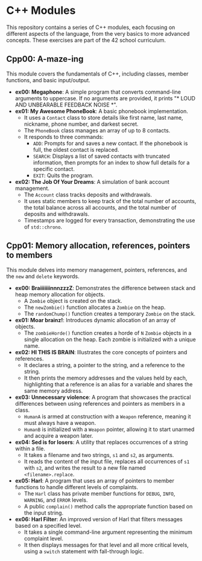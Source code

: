 # C++ Modules

This repository contains a series of C++ modules, each focusing on different aspects of the language, from the very basics to more advanced concepts. These exercises are part of the 42 school curriculum.

## Cpp00: A-maze-ing

This module covers the fundamentals of C++, including classes, member functions, and basic input/output.

*   **ex00: Megaphone**: A simple program that converts command-line arguments to uppercase. If no arguments are provided, it prints "* LOUD AND UNBEARABLE FEEDBACK NOISE *".
*   **ex01: My Awesome PhoneBook**: A basic phonebook implementation.
    *   It uses a `Contact` class to store details like first name, last name, nickname, phone number, and darkest secret.
    *   The `PhoneBook` class manages an array of up to 8 contacts.
    *   It responds to three commands:
        *   `ADD`: Prompts for and saves a new contact. If the phonebook is full, the oldest contact is replaced.
        *   `SEARCH`: Displays a list of saved contacts with truncated information, then prompts for an index to show full details for a specific contact.
        *   `EXIT`: Quits the program.
*   **ex02: The Job Of Your Dreams**: A simulation of bank account management.
    *   The `Account` class tracks deposits and withdrawals.
    *   It uses static members to keep track of the total number of accounts, the total balance across all accounts, and the total number of deposits and withdrawals.
    *   Timestamps are logged for every transaction, demonstrating the use of `std::chrono`.

## Cpp01: Memory allocation, references, pointers to members

This module delves into memory management, pointers, references, and the `new` and `delete` keywords.

*   **ex00: BraiiiiiiinnnzzzZ**: Demonstrates the difference between stack and heap memory allocation for objects.
    *   A `Zombie` object is created on the stack.
    *   The `newZombie()` function allocates a `Zombie` on the heap.
    *   The `randomChump()` function creates a temporary `Zombie` on the stack.
*   **ex01: Moar brainz!**: Introduces dynamic allocation of an array of objects.
    *   The `zombieHorde()` function creates a horde of `N` `Zombie` objects in a single allocation on the heap. Each zombie is initialized with a unique name.
*   **ex02: HI THIS IS BRAIN**: Illustrates the core concepts of pointers and references.
    *   It declares a string, a pointer to the string, and a reference to the string.
    *   It then prints the memory addresses and the values held by each, highlighting that a reference is an alias for a variable and shares the same memory address.
*   **ex03: Unnecessary violence**: A program that showcases the practical differences between using references and pointers as members in a class.
    *   `HumanA` is armed at construction with a `Weapon` reference, meaning it must always have a weapon.
    *   `HumanB` is initialized with a `Weapon` pointer, allowing it to start unarmed and acquire a weapon later.
*   **ex04: Sed is for losers**: A utility that replaces occurrences of a string within a file.
    *   It takes a filename and two strings, `s1` and `s2`, as arguments.
    *   It reads the content of the input file, replaces all occurrences of `s1` with `s2`, and writes the result to a new file named `<filename>.replace`.
*   **ex05: Harl**: A program that uses an array of pointers to member functions to handle different levels of complaints.
    *   The `Harl` class has private member functions for `DEBUG`, `INFO`, `WARNING`, and `ERROR` levels.
    *   A public `complain()` method calls the appropriate function based on the input string.
*   **ex06: Harl Filter**: An improved version of Harl that filters messages based on a specified level.
    *   It takes a single command-line argument representing the minimum complaint level.
    *   It then displays messages for that level and all more critical levels, using a `switch` statement with fall-through logic.

